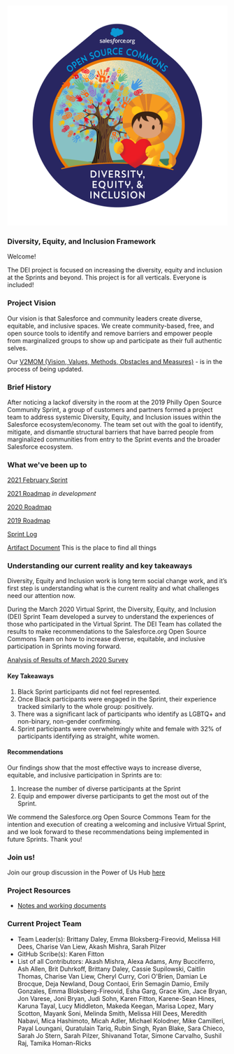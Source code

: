 ![alt text](https://github.com/SFDO-Community-Sprints/DEI-Framework/blob/master/Diversity-Equity-Inclusion-Badge-fv01.png?raw=true)
### Diversity, Equity, and Inclusion Framework

Welcome!

The DEI project is focused on increasing the diversity, equity and inclusion at the Sprints and beyond.
This project is for all verticals. Everyone is included!

### Project Vision

Our vision is that Salesforce and community leaders create diverse, equitable, and inclusive spaces. We create community-based, free, and open source tools to identify and remove barriers and empower people from marginalized groups to show up and participate as their full authentic selves.

Our [V2MOM (Vision, Values, Methods, Obstacles and Measures)](https://github.com/SFDO-Community-Sprints/DEI-Framework/wiki/DEI-V2MOM) - is in the process of being updated.

### Brief History

After noticing a lackof diversity in the room at the 2019 Philly Open Source Community Sprint, a group of customers and partners formed a project team to address systemic Diversity, Equity, and Inclusion issues within the Salesforce ecosystem/economy. The team set out with the goal to identify, mitigate, and dismantle structural barriers that have barred people from marginalized communities from entry to the Sprint events and the broader Salesforce ecosystem.

### What we've been up to
[2021 February Sprint](https://github.com/SFDO-Community-Sprints/DEI-Framework/wiki/2021-February-Sprint)

[2021 Roadmap](https://github.com/SFDO-Community-Sprints/DEI-Framework/wiki/Roadmap-2021) _in development_

[2020 Roadmap](https://github.com/SFDO-Community-Sprints/DEI-Framework/wiki/Roadmap---2020) 

[2019 Roadmap](https://github.com/SFDO-Community-Sprints/DEI-Framework/wiki/Roadmap---2019)

[Sprint Log](https://github.com/SFDO-Community-Sprints/DEI-Framework/wiki/Sprint-Log)

[Artifact Document](https://biggerboat.quip.com/SG2AAjuXMxrx/-DEI-Artifact) This is the place to find all things 

### Understanding our current reality and key takeaways
Diversity, Equity and Inclusion work is long term social change work, and it’s first step is understanding what is the current reality and what challenges need our attention now.

During the March 2020 Virtual Sprint, the Diversity, Equity, and Inclusion (DEI) Sprint Team developed a survey to understand the experiences of those who participated in the Virtual Sprint. The DEI Team has collated the results to make recommendations to the Salesforce.org Open Source Commons Team on how to increase diverse, equitable, and inclusive participation in Sprints moving forward. 

[Analysis of Results of March 2020 Survey](https://drive.google.com/file/d/1DHMRS7ZV90G5Y544aPm8NyQvjsZyM1Q6/view)

#### Key Takeaways

1) Black Sprint participants did not feel represented.
2) Once Black participants were engaged in the Sprint, their experience tracked similarly to the whole group: positively.
3) There was a significant lack of participants who identify as LGBTQ+ and non-binary, non-gender confirming.
4) Sprint participants were overwhelmingly white and female with 32% of participants identifying as straight, white women. 

#### Recommendations

Our findings show that the most effective ways to increase diverse, equitable, and inclusive participation in Sprints are to:

1) Increase the number of diverse participants at the Sprint
2) Equip and empower diverse participants to get the most out of the Sprint.

We commend the Salesforce.org Open Source Commons Team for the intention and execution of creating a welcoming and inclusive Virtual Sprint, and we look forward to these recommendations being implemented in future Sprints. Thank you!


### Join us!
Join our group discussion in the Power of Us Hub [here](https://powerofus.force.com/s/group/0F91E000000bo84SAA/diversity-equity-and-inclusion-dei)

### Project Resources 
* [Notes and working documents](https://salesforce.quip.com/i/RFfARABPOnG/dei-sprint-project)


### Current Project Team

* Team Leader(s): Brittany Daley, Emma Bloksberg-Fireovid, Melissa Hill Dees, Charise Van Liew, Akash Mishra, Sarah Pilzer
* GitHub Scribe(s): Karen Fitton
* List of all Contributors:  Akash Mishra, Alexa Adams, Amy Bucciferro, Ash Allen, Brit Duhrkoff, Brittany Daley, Cassie Supilowski, Caitlin Thomas, Charise Van Liew, Cheryl Curry, Cori O'Brien, Damian Le Brocque, Deja Newland, Doug Contaoi, Erin Semagin Damio, Emily Gonzales, Emma Bloksberg-Fireovid, Esha Garg, Grace Kim, Jace Bryan, Jon Varese, Joni Bryan, Judi Sohn, Karen Fitton, Karene-Sean Hines, Karuna Tayal, Lucy Middleton, Makeda Keegan, Marisa Lopez, Mary Scotton, Mayank Soni, Melinda Smith, Melissa Hill Dees, Meredith Nabavi, Mica Hashimoto, Micah Adler, Michael Kolodner, Mike Camilleri, Payal Loungani, Quratulain Tariq, Rubin Singh, Ryan Blake, Sara Chieco, Sarah Jo Stern, Sarah Pilzer, Shivanand Totar, Simone Carvalho, Sushil Raj, Tamika Homan-Ricks 







